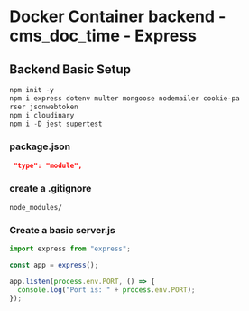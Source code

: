 # Docker Container backend - cms_doc_time - Express

## Backend Basic Setup

```javascript
npm init -y
npm i express dotenv multer mongoose nodemailer cookie-pa
rser jsonwebtoken
npm i cloudinary
npm i -D jest supertest

```

### package.json

```json
 "type": "module",
```

### create a .gitignore

```
node_modules/
```

### Create a basic server.js

```javascript
import express from "express";

const app = express();

app.listen(process.env.PORT, () => {
  console.log("Port is: " + process.env.PORT);
});
```
